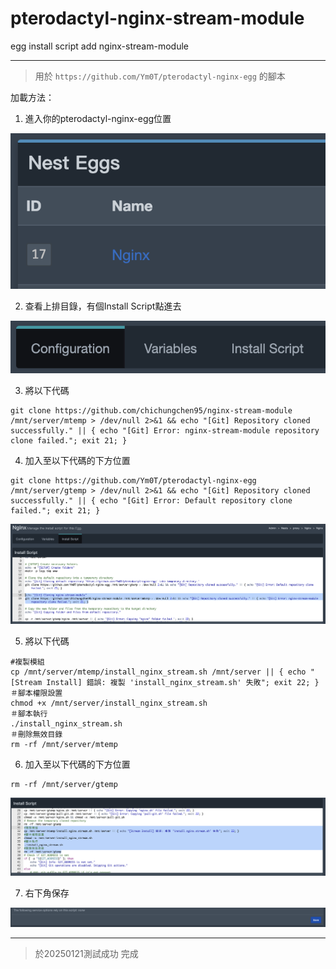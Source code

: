 # pterodactyl-nginx-stream-module

egg install script add nginx-stream-module

---
> 用於 `https://github.com/Ym0T/pterodactyl-nginx-egg` 的腳本

加載方法：

1. 進入你的pterodactyl-nginx-egg位置

![](https://github.com/chichungchen95/-/blob/main/%E6%88%AA%E5%9C%96%202025-01-21%2021.04.23.png?raw=true)

2. 查看上排目錄，有個Install Script點進去

![](https://github.com/chichungchen95/-/blob/main/%E6%88%AA%E5%9C%96%202025-01-21%2021.04.45.png?raw=true)

3. 將以下代碼

```echo "[Git] Cloning nginx-stream-module"
git clone https://github.com/chichungchen95/nginx-stream-module /mnt/server/mtemp > /dev/null 2>&1 && echo "[Git] Repository cloned successfully." || { echo "[Git] Error: nginx-stream-module repository clone failed."; exit 21; }
```
4. 加入至以下代碼的下方位置
```
git clone https://github.com/Ym0T/pterodactyl-nginx-egg /mnt/server/gtemp > /dev/null 2>&1 && echo "[Git] Repository cloned successfully." || { echo "[Git] Error: Default repository clone failed."; exit 21; }
```

![](https://github.com/chichungchen95/-/blob/main/%E6%88%AA%E5%9C%96%202025-01-21%2021.05.30.png?raw=true)

5. 將以下代碼
```
#複製模組
cp /mnt/server/mtemp/install_nginx_stream.sh /mnt/server || { echo "[Stream Install] 錯誤: 複製 'install_nginx_stream.sh' 失敗"; exit 22; }
＃腳本權限設置
chmod +x /mnt/server/install_nginx_stream.sh
＃腳本執行
./install_nginx_stream.sh
＃刪除無效目錄
rm -rf /mnt/server/mtemp
```
6. 加入至以下代碼的下方位置
```
rm -rf /mnt/server/gtemp
```

![](https://github.com/chichungchen95/-/blob/main/%E6%88%AA%E5%9C%96%202025-01-21%2021.09.39.png?raw=true)

7. 右下角保存

![](https://github.com/chichungchen95/-/blob/main/%E6%88%AA%E5%9C%96%202025-01-21%2021.09.59.png?raw=true)

---
> 於20250121測試成功
完成
